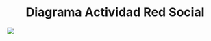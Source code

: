 <h1 align="center">Diagrama Actividad Red Social</h1>

<img src="https://github.com/DavidRiccio/Markdown/blob/main/Diagramas_actividad/Red_social/img/ActivityDiagram1.jpg"></img>